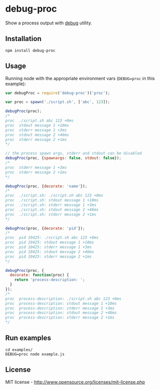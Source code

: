 debug-proc
===========

Show a process output with [debug](https://www.npmjs.com/package/debug) utility.

Installation
------------

```
npm install debug-proc
```

Usage
-----

Running node with the appropriate environment vars (`DEBUG=proc` in this example):

```js
var debugProc = require('debug-proc')('proc');

var proc = spawn('./script.sh', ['abc', 123]);

debugProc(proc);
/*
proc  ./script.sh abc 123 +0ms
proc  stdout message 1 +10ms
proc  stderr message 1 +3ms
proc  stdout message 2 +46ms
proc  stderr message 2 +1ms
*/

// the process spawn args, stderr and stdout can be disabled
debugProc(proc, {spawnargs: false, stdout: false});
/*
proc  stderr message 1 +3ms
proc  stderr message 2 +1ms
*/

debugProc(proc, {decorate: 'name'});
/*
proc  ./script.sh: ./script.sh abc 123 +0ms
proc  ./script.sh: stdout message 1 +10ms
proc  ./script.sh: stderr message 1 +3ms
proc  ./script.sh: stdout message 2 +46ms
proc  ./script.sh: stderr message 2 +1ms
*/

debugProc(proc, {decorate: 'pid'});
/*
proc  pid 10425: ./script.sh abc 123 +0ms
proc  pid 10425: stdout message 1 +10ms
proc  pid 10425: stderr message 1 +3ms
proc  pid 10425: stdout message 2 +46ms
proc  pid 10425: stderr message 2 +1ms
*/

debugProc(proc, {
  decorate: function(proc) {
    return 'process-description: ';
  }
});
/*
proc  process-description: ./script.sh abc 123 +0ms
proc  process-description: stdout message 1 +10ms
proc  process-description: stderr message 1 +3ms
proc  process-description: stdout message 2 +46ms
proc  process-description: stderr message 2 +1ms
*/
```

Run examples
------------

```
cd examples/
DEBUG=proc node example.js
```

License
-------
MIT license - http://www.opensource.org/licenses/mit-license.php

